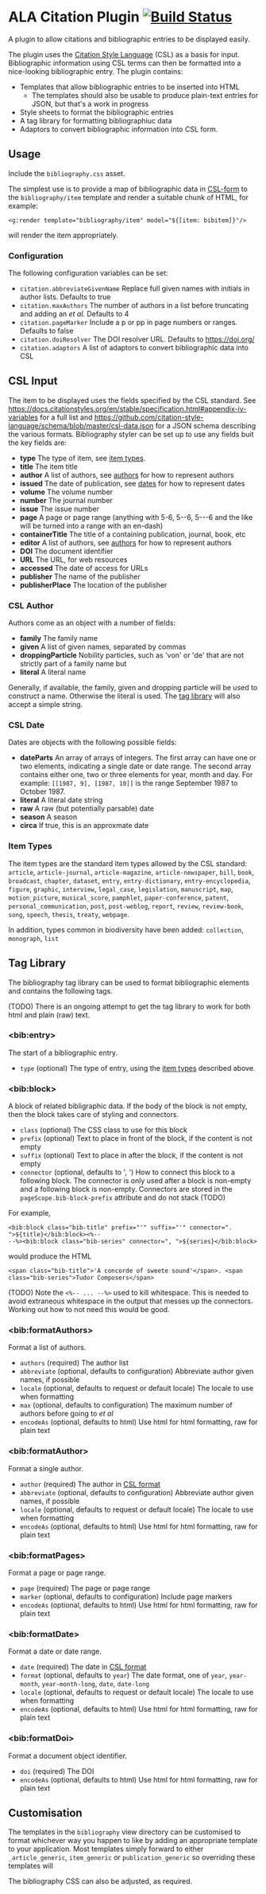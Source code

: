 # ALA Citation Plugin  [![Build Status](https://travis-ci.org/AtlasOfLivingAustralia/ala-citation-plugin.svg?branch=master)](https://travis-ci.org/AtlasOfLivingAustralia/ala-citation-plugin)

A plugin to allow citations and bibliographic entries to be displayed easily.

The plugin uses the [Citation Style Language](https://citationstyles.org/)
(CSL) as a basis for input.
Bibliographic information using CSL terms can then be
formatted into a nice-looking bibliographic entry.
The plugin contains:

* Templates that allow bibliographic entries to be inserted into HTML
  * The templates should also be usable to produce plain-text entries for JSON, but that's a work in progress
* Style sheets to format the bibliographic entries
* A tag library for formatting bibliographiuc data
* Adaptors to convert bibliographic information into CSL form.

## Usage

Include the `bibliography.css` asset.

The simplest use is to provide a map of bibliographic
data in [CSL-form](#csl-input) to the `bibliography/item` template
and render a suitable chunk of HTML, for example:

```$xslt
<g:render template="bibliography/item" model="${[item: bibitem]}"/>
```

will render the item appropriately.

### Configuration

The following configuration variables can be set:

* `citation.abbreviateGivenName` Replace full given names with initials in author lists. Defaults to true
* `citation.maxAuthors` The number of authors in a list before truncating and adding an *et al*. Defaults to 4
* `citation.pageMarker` Include a p or pp in page numbers or ranges. Defaults to false
* `citation.doiResolver` The DOI resolver URL. Defaults to https://doi.org/
* `citation.adaptors` A list of adaptors to convert bibliographic data into CSL

## CSL Input

The item to be displayed uses the fields specified
by the CSL standard.
See 
https://docs.citationstyles.org/en/stable/specification.html#appendix-iv-variables 
for a full list and
https://github.com/citation-style-language/schema/blob/master/csl-data.json 
for a JSON schema describing the various formats.
Bibliography styler can be set up to use any fields buit the key fields are:

* **type** The type of item, see [item types](#item-types).
* **title** The item title
* **author** A list of authors, see [authors](#csl-author) for how to represent authors
* **issued** The date of publication, see [dates](#csl-date) for how to represent dates
* **volume** The volume number
* **number** The journal number
* **issue** The issue number
* **page** A page or page range (anything with 5-6, 5--6, 5---6 and the like will be turned into a range with an en-dash)
* **containerTitle** The title of a containing publication, journal, book, etc
* **editor** A list of authors, see [authors](#csl-author) for how to represent authors
* **DOI** The document identifier
* **URL** The URL, for web resources
* **accessed** The date of access for URLs
* **publisher** The name of the publisher
* **publisherPlace** The location of the publisher

### CSL Author

Authors come as an object with a number of fields:

* **family** The family name
* **given** A list of given names, separated by commas
* **droppingParticle** Nobility particles, such as 'von' or 'de' that are not strictly part of a
  family name but 
* **literal** A literal name

Generally, if available, the family, given and dropping particle will be used to construct a name.
Otherwise the literal is used.
The [tag library](#tag-library) will also accept a simple string.


### CSL Date

Dates are objects with the following possible fields:

* **dateParts** An array of arrays of integers. 
  The first array can have one or two elements, indicating a single date or date range.
  The second array contains either one, two or three elements for year, month and day.
  For example: `[[1987, 9], [1987, 10]]` is the range September 1987 to October 1987.
* **literal** A literal date string
* **raw** A raw (but potentially parsable) date
* **season** A season
* **circa** If true, this is an approxmate date

### Item Types

The item types are the standard item types
allowed by the CSL standard:
`article`, `article-journal`, `article-magazine`, `article-newspaper`,
`bill`, `book`, `broadcast`, `chapter`, `dataset`, `entry`,
`entry-dictionary`, `entry-encyclopedia`, `figure`, `graphic`,
`interview`, `legal_case`, `legislation`, `manuscript`, `map`,
`motion_picture`, `musical_score`, `pamphlet`, `paper-conference`,
`patent`, `personal_communication`, `post`, `post-weblog`,
`report`, `review`, `review-book`, `song`, `speech`, `thesis`,
`treaty`, `webpage`.

In addition, types common in biodiversity have been added:
`collection`, `monograph`, `list`

## Tag Library

The bibliography tag library can be used to format bibliographic elements
and contains the following tags.

(TODO) There is an ongoing attempt to get the tag library to work for both html and plain (raw) text.

### \<bib:entry\>

The start of a bibliographic entry.

* `type` (optional) The type of entry, using the [item types](#item-types) described above.

### \<bib:block\>

A block of related bibligraphic data.
If the body of the block is not empty, then the block takes care of styling and
connectors.

* `class` (optional) The CSS class to use for this block
* `prefix` (optional) Text to place in front of the block, if the content is not empty
* `suffix` (optional) Text to place in after the block, if the content is not empty
* `connector` (optional, defaults to ', ') How to connect this block to a following block.
  The connector is only used after a block is non-empty and a following block is non-empty.
  Connectors are stored in the `pageScope.bib-block-prefix` attribute and do not stack (TODO)
  
For example,
```
<bib:block class="bib-title" prefix="'" suffix="'" connector=". ">${title}</bib:block><%--
--%><bib:block class="bib-series" connector=", ">${series}</bib:block>
```

would produce the HTML

```
<span class="bib-title">'A concorde of sweete sound'</span>. <span class="bib-series">Tudor Composers</span>
```

(TODO) Note the `<%-- ... --%>` used to kill whitespace.
This is needed to avoid extraneous whitespace in the output that messes up the connectors.
Working out how to not need this would be good.


### \<bib:formatAuthors\>

Format a list of authors.

* `authors` (required) The author list
* `abbreviate` (optional, defaults to configuration) Abbreviate author given names, if possible
* `locale` (optional, defaults to request or default locale) The locale to use when formatting
* `max` (optional, defaults to configuration) The maximum number of authors before going to *et al*
* `encodeAs` (optional, defaults to html) Use html for html formatting, raw for plain text

### \<bib:formatAuthor\>

Format a single author.

* `author` (required) The author in [CSL format](#csl-author)
* `abbreviate` (optional, defaults to configuration) Abbreviate author given names, if possible
* `locale` (optional, defaults to request or default locale) The locale to use when formatting
* `encodeAs` (optional, defaults to html) Use html for html formatting, raw for plain text

### \<bib:formatPages\>

Format a page or page range.

* `page` (required) The page or page range
* `marker` (optional, defaults to configuration) Include page markers
* `encodeAs` (optional, defaults to html) Use html for html formatting, raw for plain text

### \<bib:formatDate\>

Format a date or date range.

* `date` (required) The date in [CSL format](#csl-date)
* `format` (optional, defaults to `year`) The date format, 
  one of `year`, `year-month`, `year-month-long`, `date`, `date-long`
* `locale` (optional, defaults to request or default locale) The locale to use when formatting
* `encodeAs` (optional, defaults to html) Use html for html formatting, raw for plain text

### \<bib:formatDoi\>

Format a document object identifier.

* `doi` (required) The DOI
* `encodeAs` (optional, defaults to html) Use html for html formatting, raw for plain text

## Customisation

The templates in the `bibliography` view directory can be customised to format whichever
way you happen to like by adding an appropriate template to your application.
Most templates simply forward to either `_article_generic`, `item_generic` or `publication_generic`
so overriding these templates will 

The bibliography CSS can also be adjusted, as required.
